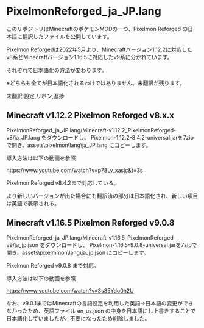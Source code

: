 # PixelmonReforged_ja_JP.lang
このリポジトリはMinecraftのポケモンMODの一つ、Pixelmon Reforged の日本語に翻訳したファイルを公開しています。

Pixelmon Reforgedは2022年5月より、Minecraftバージョン1.12.2に対応したv8系とMinecraftバージョン1.16.5に対応したv9系に分かれています。

それぞれで日本語化の方法が変わります。

※どちらも全てが日本語化されるわけではありません。未翻訳が残ります。

未翻訳:設定,リボン,進捗


## Minecraft v1.12.2 Pixelmon Reforged v8.x.x

PixelmonReforged_ja_JP.lang/Minecraft-v1.12.2_PixelmonReforged-v8/ja_JP.lang をダウンロードし、
Pixelmon-1.12.2-8.4.2-universal.jarを7zipで開き、assets\pixelmon\lang\ja_JP.lang にコピーします。

導入方法は以下の動画を参照

https://www.youtube.com/watch?v=p78Lv_xasjc&t=3s

Pixelmon Reforged v8.4.2まで対応している。

より新しいバージョンが出た場合にも翻訳済の部分は日本語化され、新しい項目は英語で表示される。


## Minecraft v1.16.5 Pixelmon Reforged v9.0.8

PixelmonReforged_ja_JP.lang/Minecraft-v1.16.5_PixelmonReforged-v9/ja_jp.json をダウンロードし、
Pixelmon-1.16.5-9.0.8-universal.jarを7zipで開き、assets\pixelmmon\lang\ja_jp.json にコピーします。

Pixelmon Reforged v9.0.8 まで対応。

導入方法は以下の動画を参照

https://www.youtube.com/watch?v=3s85Ydo0h2U


なお、v9.0.1まではMinecraftの言語設定を利用した英語->日本語の変更ができなかったため、英語ファイル en_us.json の中身を日本語にし上書きすることで日本語化していましたが、不要になったため削除しました。
